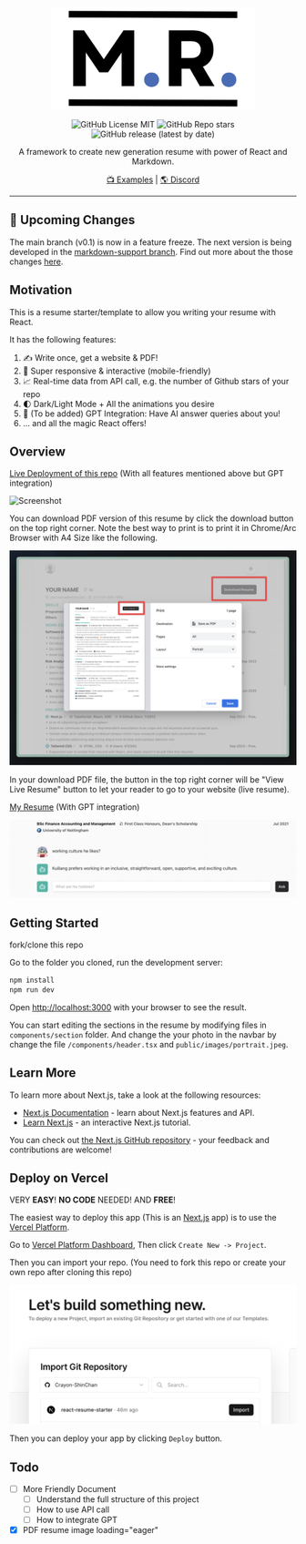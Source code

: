 <p align="center">
<img src="public/images/mr-resume/banner-rounded.png" alt="readme-header" width="360">
</p>

<div align="center">

![GitHub License MIT](https://img.shields.io/github/license/Crayon-ShinChan/mr-resume?color=%234a6cb5)
![GitHub Repo stars](https://img.shields.io/github/stars/Crayon-ShinChan/mr-resume?color=%234a6cb5)
![GitHub release (latest by date)](https://img.shields.io/github/v/release/Crayon-ShinChan/mr-resume?color=%234a6cb5)

A framework to create new generation resume with power of React and Markdown.

[📺 Examples](https://react-resume-starter.vercel.app/) | [🌎 Discord](https://discord.gg/62ZaHPETY4) 

</div>

---

## 🚨 Upcoming Changes 

The main branch (v0.1) is now in a feature freeze. The next version is being developed in the [markdown-support branch](https://github.com/Crayon-ShinChan/mr-resume/tree/markdown-support).
Find out more about the those changes [here](https://mr-resume.com/roadmap).

## Motivation

This is a resume starter/template to allow you writing your resume with React.

It has the following features:

1. ✍️ Write once, get a website & PDF!
2. 📱 Super responsive & interactive (mobile-friendly)
3. 📈 Real-time data from API call, e.g. the number of Github stars of your repo
4. 🌓 Dark/Light Mode + All the animations you desire
5. 🤖 (To be added) GPT Integration: Have AI answer queries about you!
6. ... and all the magic React offers!

## Overview

[Live Deployment of this repo](https://react-resume-starter.vercel.app/) (With all features mentioned above but GPT integration)

![Screenshot](public/images/read-me/demo.png)

You can download PDF version of this resume by click the download button on the top right corner. Note the best way to print is to print it in Chrome/Arc Browser with A4 Size like the following.

![Screenshot](public/images/read-me/pdf.png)

In your download PDF file, the button in the top right corner will be "View Live Resume" button to let your reader to go to your website (live resume).

[My Resume](https://kuiliang.vercel.app/resume) (With GPT integration)

![Screenshot](public/images/read-me/gpt-showcase.png)

## Getting Started

fork/clone this repo

Go to the folder you cloned, run the development server:

```bash
npm install
npm run dev
```

Open [http://localhost:3000](http://localhost:3000) with your browser to see the result.

You can start editing the sections in the resume by modifying files in `components/section` folder. And change the your photo in the navbar by change the file `/components/header.tsx` and `public/images/portrait.jpeg`.

## Learn More

To learn more about Next.js, take a look at the following resources:

- [Next.js Documentation](https://nextjs.org/docs) - learn about Next.js features and API.
- [Learn Next.js](https://nextjs.org/learn) - an interactive Next.js tutorial.

You can check out [the Next.js GitHub repository](https://github.com/vercel/next.js/) - your feedback and contributions are welcome!

## Deploy on Vercel

VERY **EASY**! **NO CODE** NEEDED! AND **FREE**!

The easiest way to deploy this app (This is an [Next.js](https://nextjs.org) app) is to use the [Vercel Platform](https://vercel.com/new?utm_medium=default-template&filter=next.js&utm_source=create-next-app&utm_campaign=create-next-app-readme).

Go to [Vercel Platform Dashboard](https://vercel.com/dashboard), Then click `Create New -> Project`.

Then you can import your repo. (You need to fork this repo or create your own repo after cloning this repo)

![Screenshot](public/images/read-me/vercel.png)

Then you can deploy your app by clicking `Deploy` button.

## Todo

- [ ] More Friendly Document
  - [ ] Understand the full structure of this project
  - [ ] How to use API call
  - [ ] How to integrate GPT
- [x] PDF resume image loading="eager"

